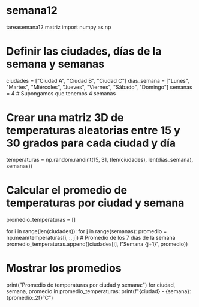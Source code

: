 # semana12
tareasemana12 matriz
import numpy as np

# Definir las ciudades, días de la semana y semanas
ciudades = ["Ciudad A", "Ciudad B", "Ciudad C"]
dias_semana = ["Lunes", "Martes", "Miércoles", "Jueves", "Viernes", "Sábado", "Domingo"]
semanas = 4  # Supongamos que tenemos 4 semanas

# Crear una matriz 3D de temperaturas aleatorias entre 15 y 30 grados para cada ciudad y día
temperaturas = np.random.randint(15, 31, (len(ciudades), len(dias_semana), semanas))

# Calcular el promedio de temperaturas por ciudad y semana
promedio_temperaturas = []

for i in range(len(ciudades)):
    for j in range(semanas):
        promedio = np.mean(temperaturas[i, :, j])  # Promedio de los 7 días de la semana
        promedio_temperaturas.append((ciudades[i], f'Semana {j+1}', promedio))

# Mostrar los promedios
print("Promedio de temperaturas por ciudad y semana:")
for ciudad, semana, promedio in promedio_temperaturas:
    print(f"{ciudad} - {semana}: {promedio:.2f}°C")
